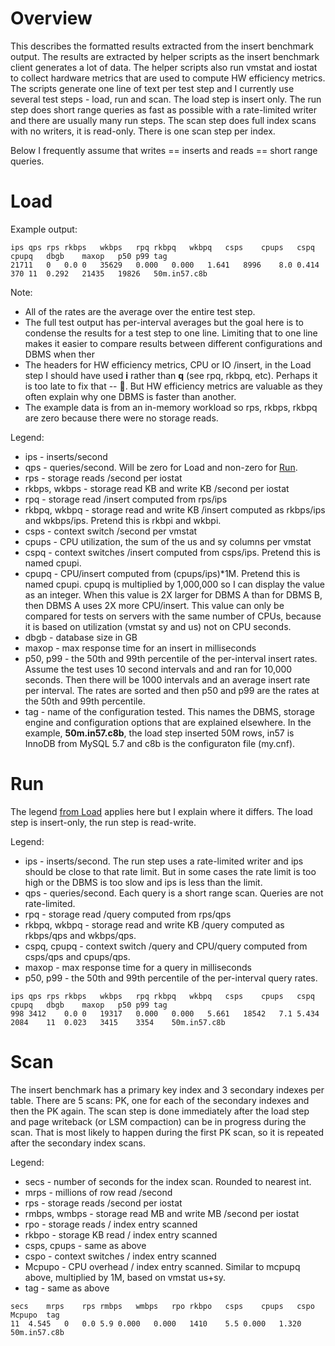 # Overview

This describes the formatted results extracted from the insert benchmark output.
The results are extracted by helper scripts as the insert benchmark client generates a lot of data.
The helper scripts also run vmstat and iostat to collect hardware metrics that are used to compute HW efficiency metrics. 
The scripts generate one line of text per test step and I currently use several test steps - load, run and scan.
The load step is insert only. The run step does short range queries as fast as possible with a rate-limited writer and there are usually many run steps.
The scan step does full index scans with no writers, it is read-only. There is one scan step per index.

Below I frequently assume that writes == inserts and reads == short range queries.

# Load

Example output:
```
ips	qps	rps	rkbps	wkbps	rpq	rkbpq	wkbpq	csps	cpups	cspq	cpupq	dbgb	maxop	p50	p99	tag
21711	0	0.0	0	35629	0.000	0.000	1.641	8996	8.0	0.414	370	11	0.292	21435	19826	50m.in57.c8b
```

Note:
* All of the rates are the average over the entire test step.
* The full test output has per-interval averages but the goal here is to condense the results for a test step to one line.
  Limiting that to one line makes it easier to compare results between different configurations and DBMS when ther
* The headers for HW efficiency metrics, CPU or IO /insert, in the Load step I should have used **i** rather than **q** 
  (see rpq, rkbpq, etc). Perhaps it is too late to fix that -- :clown_face:. But HW efficiency metrics are valuable as
  they often explain why one DBMS is faster than another.
* The example data is from an in-memory workload so rps, rkbps, rkbpq are zero because there were no storage reads.

Legend:
* ips - inserts/second
* qps - queries/second. Will be zero for Load and non-zero for [Run](master#Run).
* rps - storage reads /second per iostat
* rkbps, wkbps - storage read KB and write KB /second per iostat
* rpq - storage read /insert computed from rps/ips
* rkbpq, wkbpq - storage read and write KB /insert computed as rkbps/ips and wkbps/ips. Pretend this is rkbpi and wkbpi.
* csps - context switch /second per vmstat
* cpups - CPU utilization, the sum of the us and sy columns per vmstat
* cspq - context switches /insert computed from csps/ips. Pretend this is named cpupi.
* cpupq - CPU/insert computed from (cpups/ips)*1M. Pretend this is named cpupi. 
  cpupq is multiplied by 1,000,000 so I can display the value as an integer. When this value
  is 2X larger for DBMS A than for DBMS B, then DBMS A uses 2X more CPU/insert. This value can only be compared for tests
  on servers with the same number of CPUs, because it is based on utilization (vmstat sy and us) not on CPU seconds.
* dbgb - database size in GB
* maxop - max response time for an insert in milliseconds
* p50, p99 - the 50th and 99th percentile of the per-interval insert rates. Assume the test uses 10 second intervals and
and ran for 10,000 seconds. Then there will be 1000 intervals and an average insert rate per interval. The rates are sorted
and then p50 and p99 are the rates at the 50th and 99th percentile.
* tag - name of the configuration tested. This names the DBMS, storage engine and configuration options that are 
  explained elsewhere. In the example, **50m.in57.c8b**, the load step inserted 50M rows, in57 is InnoDB from MySQL 5.7
  and c8b is the configuraton file (my.cnf).

# Run

The legend [from Load](master#load) applies here but I explain where it differs. The load step is insert-only, the run step
is read-write.

Legend:
* ips - inserts/second. The run step uses a rate-limited writer and ips should be close to that rate limit. But in some
        cases the rate limit is too high or the DBMS is too slow and ips is less than the limit.
* qps - queries/second. Each query is a short range scan. Queries are not rate-limited.
* rpq - storage read /query computed from rps/qps
* rkbpq, wkbpq - storage read and write KB /query computed as rkbps/qps and wkbps/qps.
* cspq, cpupq - context switch /query and CPU/query computed from csps/qps and cpups/qps.
* maxop - max response time for a query in milliseconds
* p50, p99 - the 50th and 99th percentile of the per-interval query rates.

```
ips	qps	rps	rkbps	wkbps	rpq	rkbpq	wkbpq	csps	cpups	cspq	cpupq	dbgb	maxop	p50	p99	tag
998	3412	0.0	0	19317	0.000	0.000	5.661	18542	7.1	5.434	2084	11	0.023	3415	3354	50m.in57.c8b
```

# Scan

The insert benchmark has a primary key index and 3 secondary indexes per table. There are 5 scans: PK, one for each of the
secondary indexes and then the PK again. The scan step is done immediately after the load step and page writeback (or LSM
compaction) can be in progress during the scan. That is most likely to happen during the first PK scan, so it is repeated
after the secondary index scans.

Legend:
* secs - number of seconds for the index scan. Rounded to nearest int.
* mrps - millions of row read /second
* rps - storage reads /second per iostat
* rmbps, wmbps - storage read MB and write MB /second per iostat
* rpo - storage reads / index entry scanned
* rkbpo - storage KB read / index entry scanned
* csps, cpups - same as above
* cspo - context switches / index entry scanned
* Mcpupo - CPU overhead / index entry scanned. Similar to mcpupq above, multiplied by 1M, based on vmstat us+sy.
* tag - same as above

```
secs	mrps	rps	rmbps	wmbps	rpo	rkbpo	csps	cpups	cspo	Mcpupo	tag
11	4.545	0	0.0	5.9	0.000	0.000	1410	5.5	0.000	1.320	50m.in57.c8b
```
